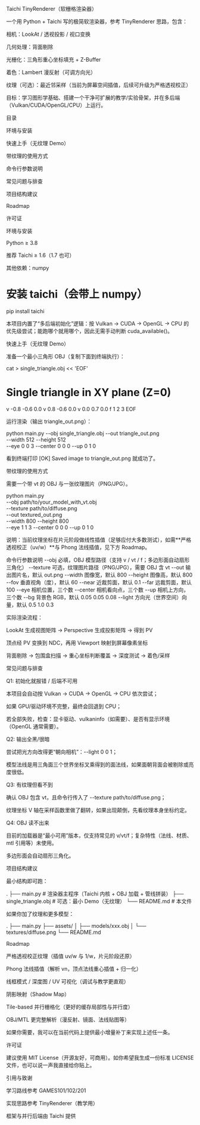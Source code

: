 Taichi TinyRenderer（软栅格渲染器）

一个用 Python + Taichi 写的极简软渲染器，参考 TinyRenderer 思路，包含：

相机：LookAt / 透视投影 / 视口变换

几何处理：背面剔除

光栅化：三角形重心坐标填充 + Z-Buffer

着色：Lambert 漫反射（可调方向光）

纹理（可选）：最近邻采样（当前为屏幕空间插值，后续可升级为严格透视校正）

目标：学习图形学基础、搭建一个干净可扩展的教学/实验骨架，并在多后端（Vulkan/CUDA/OpenGL/CPU）上运行。

目录

环境与安装

快速上手（无纹理 Demo）

带纹理的使用方式

命令行参数说明

常见问题与排查

项目结构建议

Roadmap

许可证

环境与安装

Python ≥ 3.8

推荐 Taichi ≥ 1.6（1.7 也可）

其他依赖：numpy

# 安装 taichi（会带上 numpy）
pip install taichi


本项目内置了“多后端初始化”逻辑：按 Vulkan → CUDA → OpenGL → CPU 的优先级尝试；能跑哪个就用哪个，因此无需手动判断 cuda_available()。

快速上手（无纹理 Demo）

准备一个最小三角形 OBJ（复制下面到终端执行）：

cat > single_triangle.obj << 'EOF'
# Single triangle in XY plane (Z=0)
v  -0.8 -0.6  0.0
v   0.8 -0.6  0.0
v   0.0  0.7  0.0
f 1 2 3
EOF


运行渲染（输出 triangle_out.png）：

python main.py --obj single_triangle.obj --out triangle_out.png \
  --width 512 --height 512 \
  --eye 0 0 3 --center 0 0 0 --up 0 1 0


看到终端打印 [OK] Saved image to triangle_out.png 就成功了。

带纹理的使用方式

需要一个带 vt 的 OBJ 与一张纹理图片（PNG/JPG）。

python main.py \
  --obj path/to/your_model_with_vt.obj \
  --texture path/to/diffuse.png \
  --out textured_out.png \
  --width 800 --height 800 \
  --eye 1 1 3 --center 0 0 0 --up 0 1 0


说明：当前纹理坐标在片元阶段做线性插值（足够应付大多数测试），如需**严格透视校正（uv/w）**与 Phong 法线插值，见下方 Roadmap。

命令行参数说明
--obj       必填，OBJ 模型路径（支持 v / vt / f；多边形面自动扇形三角化）
--texture   可选，纹理图片路径（PNG/JPG），需要 OBJ 含 vt
--out       输出图片名，默认 out.png
--width     图像宽，默认 800
--height    图像高，默认 800
--fov       垂直视角（度），默认 60
--near      近裁剪面，默认 0.1
--far       远裁剪面，默认 100
--eye       相机位置，三个数
--center    相机看向点，三个数
--up        相机上方向，三个数
--bg        背景色 RGB，默认 0.05 0.05 0.08
--light     方向光（世界空间）向量，默认 0.5 1.0 0.3


实际渲染流程：

LookAt 生成视图矩阵 → Perspective 生成投影矩阵 → 得到 PV

顶点经 PV 变换到 NDC，再用 Viewport 映射到屏幕像素坐标

背面剔除 → 包围盒扫描 → 重心坐标判断覆盖 → 深度测试 → 着色/采样

常见问题与排查

Q1: 初始化就报错 / 后端不可用

本项目会自动按 Vulkan → CUDA → OpenGL → CPU 依次尝试；

如果 GPU/驱动环境不完整，最终会回退到 CPU；

若全部失败，检查：显卡驱动、vulkaninfo（如需要）、是否有显示环境（OpenGL 通常需要）。

Q2: 输出全黑/很暗

尝试把光方向改得更“朝向相机”：--light 0 0 1；

模型法线是用三角面三个世界坐标叉乘得到的面法线，如果面朝背面会被剔除或亮度很低。

Q3: 有纹理但看不到

确认 OBJ 包含 vt，且命令行传入了 --texture path/to/diffuse.png；

纹理坐标 V 轴在采样函数里做了翻转，如果出现颠倒，先看纹理本身坐标约定。

Q4: OBJ 读不出来

目前的加载器是“最小可用”版本，仅支持常见的 v/vt/f；复杂特性（法线、材质、mtl 引用等）未使用。

多边形面会自动扇形三角化。

项目结构建议

最小结构即可跑：

.
├── main.py                  # 渲染器主程序（Taichi 内核 + OBJ 加载 + 管线拼装）
├── single_triangle.obj      # 可选：最小 Demo（无纹理）
└── README.md                # 本文件


如果你加了纹理和更多模型：

.
├── main.py
├── assets/
│   ├── models/xxx.obj
│   └── textures/diffuse.png
└── README.md

Roadmap

 严格透视校正纹理（插值 uv/w 与 1/w，片元阶段还原）

 Phong 法线插值（解析 vn，顶点法线重心插值 + 归一化）

 线框模式 / 深度图 / UV 可视化（调试与教学更直观）

 阴影映射（Shadow Map）

 Tile-based 并行栅格化（更好的缓存局部性与并行度）

 OBJ/MTL 更完整解析（漫反射、镜面、法线贴图等）

如果你需要，我可以在当前代码上提供最小增量补丁来实现上述任一条。

许可证

建议使用 MIT License（开源友好，可商用）。如你希望我生成一份标准 LICENSE 文件，也可以说一声我直接给你贴上。

引用与致谢

学习路线参考 GAMES101/102/201

实现思路参考 TinyRenderer（教学用）

框架与并行后端由 Taichi 提供
